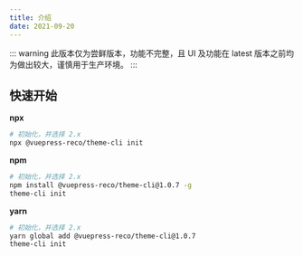 ```yaml
---
title: 介绍
date: 2021-09-20
---
```


::: warning
此版本仅为尝鲜版本，功能不完整，且 UI 及功能在 latest 版本之前均为做出较大，谨慎用于生产环境。
:::

## 快速开始

**npx**

```bash
# 初始化，并选择 2.x
npx @vuepress-reco/theme-cli init
```

**npm**

```bash
# 初始化，并选择 2.x
npm install @vuepress-reco/theme-cli@1.0.7 -g
theme-cli init
```

**yarn**

```bash
# 初始化，并选择 2.x
yarn global add @vuepress-reco/theme-cli@1.0.7
theme-cli init
```